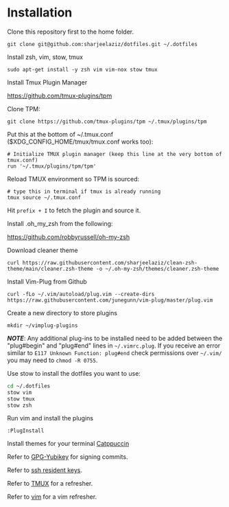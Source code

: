 # Installation

Clone this repository first to the home folder.

```command
git clone git@github.com:sharjeelaziz/dotfiles.git ~/.dotfiles
```

Install zsh, vim, stow, tmux

```command
sudo apt-get install -y zsh vim vim-nox stow tmux
```

Install Tmux Plugin Manager

<https://github.com/tmux-plugins/tpm>

Clone TPM:

```command
git clone https://github.com/tmux-plugins/tpm ~/.tmux/plugins/tpm
```

Put this at the bottom of ~/.tmux.conf ($XDG_CONFIG_HOME/tmux/tmux.conf works too):

```text
# Initialize TMUX plugin manager (keep this line at the very bottom of tmux.conf)
run '~/.tmux/plugins/tpm/tpm'
```

Reload TMUX environment so TPM is sourced:

```command
# type this in terminal if tmux is already running
tmux source ~/.tmux.conf
```

Hit `prefix + I` to fetch the plugin and source it.

Install .oh_my_zsh from the following:

<https://github.com/robbyrussell/oh-my-zsh>

Download cleaner theme

```command
curl https://raw.githubusercontent.com/sharjeelaziz/clean-zsh-theme/main/cleaner.zsh-theme -o ~/.oh-my-zsh/themes/cleaner.zsh-theme
```

Install Vim-Plug from Github

```command
curl -fLo ~/.vim/autoload/plug.vim --create-dirs https://raw.githubusercontent.com/junegunn/vim-plug/master/plug.vim
```

Create a new directory to store plugins

```command
mkdir ~/vimplug-plugins
```

**_NOTE_**:
Any additional plug-ins to be installed need to be added between the "plug#begin" and "plug#end" lines in `~/.vimrc.plug`. If you receive an error similar to `E117 Unknown Function: plug#end` check permissions over `~/.vim/` you may need to `chmod -R 0755`.


Use stow to install the dotfiles you want to use:

```bash
cd ~/.dotfiles
stow vim
stow tmux
stow zsh
```

Run vim and install the plugins

```command
:PlugInstall
```

Install themes for your terminal [Catppuccin](https://github.com/catppuccin)

Refer to [GPG-Yubikey](gpg-yubikey.md) for signing commits.

Refer to [ssh resident keys](resident-keys.md).

Refer to [TMUX](TMUX.md) for a refresher.

Refer to [vim](vim.md) for a vim refresher.

